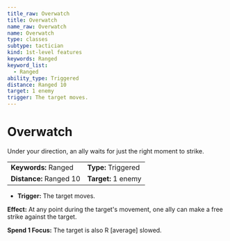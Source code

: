 ```yaml
---
title_raw: Overwatch
title: Overwatch
name_raw: Overwatch
name: Overwatch
type: classes
subtype: tactician
kind: 1st-level features
keywords: Ranged
keyword_list:
  - Ranged
ability_type: Triggered
distance: Ranged 10
target: 1 enemy
trigger: The target moves.
---
```


# Overwatch

Under your direction, an ally waits for just the right moment to strike.

|                         |                     |
| :---------------------- | :------------------ |
| **Keywords:** Ranged    | **Type:** Triggered |
| **Distance:** Ranged 10 | **Target:** 1 enemy |

- **Trigger:** The target moves.

**Effect:** At any point during the target's movement, one ally can make a free strike against the target.

**Spend 1 Focus:** The target is also R \[average\] slowed.
